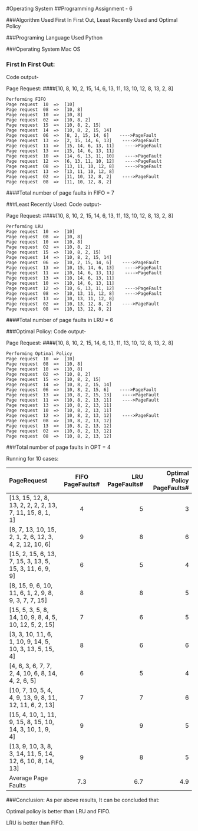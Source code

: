 #Operating System
##Programming Assignment - 6

###Algorithm Used
First In First Out, Least Recently Used and Optimal Policy

###Programing Language Used
Python

###Operating System 
Mac OS

### First In First Out:
Code output-

Page Request:
####[10, 8, 10, 2, 15, 14, 6, 13, 11, 13, 10, 12, 8, 13, 2, 8]


```
Performing FIFO
Page request  10  =>  [10] 
Page request  08  =>  [10, 8] 
Page request  10  =>  [10, 8] 
Page request  02  =>  [10, 8, 2] 
Page request  15  =>  [10, 8, 2, 15] 
Page request  14  =>  [10, 8, 2, 15, 14] 
Page request  06  =>  [8, 2, 15, 14, 6]    ---->PageFault
Page request  13  =>  [2, 15, 14, 6, 13]    ---->PageFault
Page request  11  =>  [15, 14, 6, 13, 11]    ---->PageFault
Page request  13  =>  [15, 14, 6, 13, 11] 
Page request  10  =>  [14, 6, 13, 11, 10]    ---->PageFault
Page request  12  =>  [6, 13, 11, 10, 12]    ---->PageFault
Page request  08  =>  [13, 11, 10, 12, 8]    ---->PageFault
Page request  13  =>  [13, 11, 10, 12, 8] 
Page request  02  =>  [11, 10, 12, 8, 2]    ---->PageFault
Page request  08  =>  [11, 10, 12, 8, 2] 
```
####Total number of page faults in FIFO =  7

###Least Recently Used:
Code output-

Page Request:
####[10, 8, 10, 2, 15, 14, 6, 13, 11, 13, 10, 12, 8, 13, 2, 8]

```
Performing LRU
Page request  10  =>  [10] 
Page request  08  =>  [10, 8] 
Page request  10  =>  [10, 8] 
Page request  02  =>  [10, 8, 2] 
Page request  15  =>  [10, 8, 2, 15] 
Page request  14  =>  [10, 8, 2, 15, 14] 
Page request  06  =>  [10, 2, 15, 14, 6]    ---->PageFault
Page request  13  =>  [10, 15, 14, 6, 13]    ---->PageFault
Page request  11  =>  [10, 14, 6, 13, 11]    ---->PageFault
Page request  13  =>  [10, 14, 6, 13, 11] 
Page request  10  =>  [10, 14, 6, 13, 11] 
Page request  12  =>  [10, 6, 13, 11, 12]    ---->PageFault
Page request  08  =>  [10, 13, 11, 12, 8]    ---->PageFault
Page request  13  =>  [10, 13, 11, 12, 8] 
Page request  02  =>  [10, 13, 12, 8, 2]    ---->PageFault
Page request  08  =>  [10, 13, 12, 8, 2] 
```
####Total number of page faults in LRU =  6

###Optimal Policy:
Code output-

Page Request:
####[10, 8, 10, 2, 15, 14, 6, 13, 11, 13, 10, 12, 8, 13, 2, 8]

```
Performing Optimal Policy
Page request  10  =>  [10] 
Page request  08  =>  [10, 8] 
Page request  10  =>  [10, 8] 
Page request  02  =>  [10, 8, 2] 
Page request  15  =>  [10, 8, 2, 15] 
Page request  14  =>  [10, 8, 2, 15, 14] 
Page request  06  =>  [10, 8, 2, 15, 6]    ---->PageFault
Page request  13  =>  [10, 8, 2, 15, 13]    ---->PageFault
Page request  11  =>  [10, 8, 2, 13, 11]    ---->PageFault
Page request  13  =>  [10, 8, 2, 13, 11] 
Page request  10  =>  [10, 8, 2, 13, 11] 
Page request  12  =>  [10, 8, 2, 13, 12]    ---->PageFault
Page request  08  =>  [10, 8, 2, 13, 12] 
Page request  13  =>  [10, 8, 2, 13, 12] 
Page request  02  =>  [10, 8, 2, 13, 12] 
Page request  08  =>  [10, 8, 2, 13, 12] 
```
###Total number of page faults in OPT =  4

Running for 10 cases:

| PageRequest  | FIFO PageFaults#  | LRU PageFaults# | Optimal Policy PageFaults#
|:------------- |:---------------:| -------------:| -----------------------------:|
| [13, 15, 12, 8, 13, 2, 2, 2, 2, 13, 7, 11, 15, 8, 1, 1]     | 4 |         5 | 3
| [8, 7, 13, 10, 15, 2, 1, 2, 6, 12, 3, 4, 2, 12, 10, 6]     | 9 |         8 | 6
| [15, 2, 15, 6, 13, 7, 15, 3, 13, 5, 15, 3, 11, 6, 9, 9]     | 6 |         5 | 4
| [8, 15, 9, 6, 10, 11, 6, 1, 2, 9, 8, 9, 3, 7, 7, 15]     | 8 |         8 | 5
| [15, 5, 3, 5, 8, 14, 10, 9, 8, 4, 5, 10, 12, 5, 2, 15]     | 7 |         6 | 5
| [3, 3, 10, 11, 6, 1, 10, 9, 14, 5, 10, 3, 13, 5, 15, 4]     | 8 |         6 | 6
| [4, 6, 3, 6, 7, 7, 2, 4, 10, 6, 8, 14, 4, 2, 6, 5]     | 6 |         5 | 4
| [10, 7, 10, 5, 4, 4, 9, 13, 9, 8, 11, 12, 11, 6, 2, 13]     | 7 |         7 | 6
| [15, 4, 10, 1, 11, 9, 15, 8, 15, 10, 14, 3, 10, 1, 9, 4]     | 9 |         9 | 5
| [13, 9, 10, 3, 8, 3, 14, 11, 5, 14, 12, 6, 10, 8, 14, 13]     | 9 |         8 | 5
| Average Page Faults | 7.3| 6.7| 4.9


###Conclusion:
As per above results, It can be concluded that:

Optimal policy is better than LRU and FIFO.

LRU is better than FIFO.
